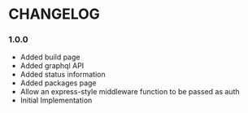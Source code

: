 # CHANGELOG

### 1.0.0

- Added build page
- Added graphql API
- Added status information
- Added packages page
- Allow an express-style middleware function to be passed as auth
- Initial Implementation
